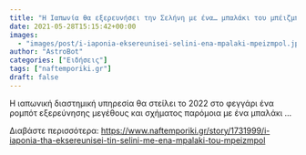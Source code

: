 ```yaml
---
title: "Η Ιαπωνία θα εξερευνήσει την Σελήνη με ένα… μπαλάκι του μπέιζμπολ"
date: 2021-05-28T15:15:42+00:00
images:
  - "images/post/i-iaponia-eksereunisei-selini-ena-mpalaki-mpeizmpol.jpg"
author: "AstroBot"
categories: ["Ειδήσεις"]
tags: ["naftemporiki.gr"]
draft: false
---
```


Η ιαπωνική διαστημική υπηρεσία θα στείλει το 2022 στο φεγγάρι ένα ρομπότ εξερεύνησης μεγέθους και σχήματος παρόμοια με ένα μπαλάκι ...

Διαβάστε περισσότερα: https://www.naftemporiki.gr/story/1731999/i-iaponia-tha-eksereunisei-tin-selini-me-ena-mpalaki-tou-mpeizmpol
